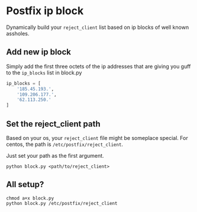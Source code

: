 # Postfix ip block

Dynamically build your `reject_client` list based on ip blocks of well known assholes. 

## Add new ip block

Simply add the first three octets of the ip addresses that are giving you guff to the `ip_blocks` list in block.py

```python
ip_blocks = [
    '185.45.193.',
    '109.206.177.',
    '62.113.250.'
]
```

## Set the reject_client path

Based on your os, your `reject_client` file might be someplace special. For centos, the path is `/etc/postfix/reject_client`.

Just set your path as the first argument. 

```
python block.py <path/to/reject_client>
```

## All setup?

```
chmod a+x block.py
python block.py /etc/postfix/reject_client
```


